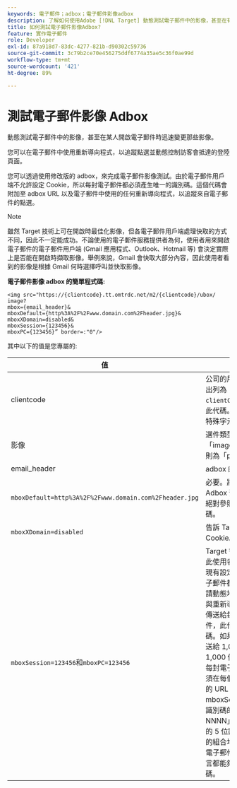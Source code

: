 ```yaml
---
keywords: 電子郵件；adbox；電子郵件影像adbox
description: 了解如何使用Adobe [!DNL Target] 動態測試電子郵件中的影像，甚至在有人開啟電子郵件時即時變更這些影像。
title: 如何測試電子郵件影像Adbox?
feature: 實作電子郵件
role: Developer
exl-id: 87a918d7-83dc-4277-821b-d90302c59736
source-git-commit: 3c79b2ce70e456275ddf6774a35ae5c36f0ae99d
workflow-type: tm+mt
source-wordcount: '421'
ht-degree: 89%

---
```


# 測試電子郵件影像 Adbox

動態測試電子郵件中的影像，甚至在某人開啟電子郵件時迅速變更那些影像。

您可以在電子郵件中使用重新導向程式，以追蹤點選並動態控制訪客會抵達的登陸頁面。

您可以透過使用修改版的 adbox，來完成電子郵件影像測試。由於電子郵件用戶端不允許設定 Cookie，所以每封電子郵件都必須產生唯一的識別碼。這個代碼會附加至 adbox URL 以及電子郵件中使用的任何重新導向程式，以追蹤來自電子郵件的點選。

>[!NOTE]
>
>雖然 Target 技術上可在開啟時最佳化影像，但各電子郵件用戶端處理快取的方式不同，因此不一定能成功。不論使用的電子郵件服務提供者為何，使用者用來開啟電子郵件的電子郵件用戶端 (Gmail 應用程式、Outlook、Hotmail 等) 會決定實際上是否能在開啟時擷取影像。舉例來說，Gmail 會快取大部分內容，因此使用者看到的影像是根據 Gmail 何時選擇呼叫並快取影像。

**電子郵件影像 adbox 的簡單程式碼:**

```
<img src="https://{clientcode}.tt.omtrdc.net/m2/​{clientcode}/ubox/​image?
mbox={email_header}&
mboxDefault=​{http%3A%2F%2Fwww.domain.com%2Fheader.jpg}&
mboxXDomain=disabled&
mboxSession={123456}&
mboxPC={123456}” border=:"0"/>
```

其中以下的值是您專屬的:

| 值 | 說明 |
|--- |--- |
| clientcode | 公司的用戶端代碼。在at.js中找出列為`clientCode='yourclientcode'`的此代碼。 全部都是小寫，不包含特殊字元。 |
| 影像 | 選件類型。對於影像廣告一律為「image」，而對於重新導向程式則為「page」。 |
| email_header | adbox 的名稱。 |
| `mboxDefault=http%3A%2F%2Fwww.domain.com%2Fheader.jpg` | 必要。將 URL 取代為適當的 Adbox 預設內容。此網址必須是絕對參照，並且必須經過 URL 編碼。 |
| `mboxXDomain=disabled` | 告訴 Target 不要嘗試設定 Cookie。 |
| `mboxSession=123456`和`mboxPC=123456` | Target 需要的兩個值，用來合併此使用者的設定檔與您的網站的現有設定檔。123456 是每封電子郵件都會產生的唯一識別碼。請動態地將此值插入每個 adbox 與重新導向程式的 URL 中。對於傳送給每位使用者的每封電子郵件，此代碼都必須是專屬的代碼。如果某封每週電子郵件要傳送給 1,000 個人，就必須產生 1,000 個專屬的 ID。<br>每封電子郵件的唯一識別碼都必須在每個 adbox 與重新導向程式的 URL 中，指定給 mboxSession 和 mboxPC。此識別碼的建議格式為「時間戳記-NNNN」，其中 NNNNN 為隨機的 5 位數字，但任何數字與字母的組合均為有效格式。某些大量電子郵件服務以及所有的程式語言都能夠產生這種唯一的識別碼。 |
